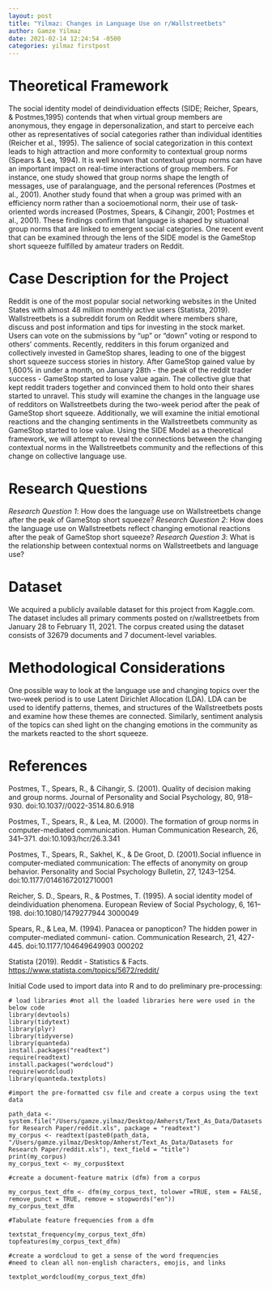 ```yaml
---
layout: post
title: "Yilmaz: Changes in Language Use on r/Wallstreetbets"
author: Gamze Yilmaz
date: 2021-02-14 12:24:54 -0500
categories: yilmaz firstpost
---
```


# Theoretical Framework 

The social identity model of deindividuation effects (SIDE; Reicher, Spears, & Postmes,1995) contends that when virtual group members are anonymous, they engage in depersonalization, and start to perceive each other as representatives of social categories rather than individual identities (Reicher et al., 1995). The salience of social categorization in this context leads to high attraction and more conformity to contextual group norms (Spears & Lea, 1994). It is well known that contextual group norms can have an important impact on real-time interactions of group members. For instance, one study showed that group norms shape the length of messages, use of paralanguage, and the personal references (Postmes et al., 2001). Another study found that when a group was primed with an efficiency norm rather than a socioemotional norm, their use of task-oriented words increased (Postmes, Spears, & Cihangir, 2001; Postmes et al., 2001). These findings confirm that language is shaped by situational group norms that are linked to emergent social categories. One recent event that can be examined through the lens of the SIDE model is the GameStop short squeeze fulfilled by amateur traders on Reddit.

# Case Description for the Project 

Reddit is one of the most popular social networking websites in the United States with almost 48 million monthly active users (Statista, 2019). Wallstreetbets is a subreddit forum on Reddit where members share, discuss and post information and tips for investing in the stock market. Users can vote on the submissions by “up” or “down” voting or respond to others’ comments. Recently, redditers in this forum organized and collectively invested in GameStop shares, leading to one of the biggest short squeeze success stories in history. After GameStop gained value by 1,600% in under a month, on January 28th - the peak of the reddit trader success - GameStop started to lose value again. The collective glue that kept reddit traders together and convinced them to hold onto their shares started to unravel. This study will examine the changes in the language use of redditors on Wallstreetbets during the two-week period after the peak of GameStop short squeeze. Additionally, we will examine the initial emotional reactions and the changing sentiments in the Wallstreetbets community as GameStop started to lose value. Using the SIDE Model as a theoretical framework, we will attempt to reveal the connections between the changing contextual norms in the Wallstreetbets community and the reflections of this change on collective language use. 

# Research Questions

*Research Question 1*: How does the language use on Wallstreetbets change after the peak of GameStop short squeeze? 
*Research Question 2*: How does the language use on Wallstreetbets reflect changing emotional reactions after the peak of GameStop short squeeze?
*Research Question 3*: What is the relationship between contextual norms on Wallstreetbets and language use? 
	
# Dataset

We acquired a publicly available dataset for this project from Kaggle.com. The dataset includes all primary comments posted on r/wallstreetbets from January 28 to February 11, 2021. The corpus created using the dataset consists of 32679 documents and 7 document-level variables.

# Methodological Considerations

One possible way to look at the language use and changing topics over the two-week period is to use Latent Dirichlet Allocation (LDA). LDA can be used to identify patterns, themes, and structures of the Wallstreetbets posts and examine how these themes are connected. Similarly, sentiment analysis of the topics can shed light on the changing emotions in the community as the markets reacted to the short squeeze. 

# References 
Postmes, T., Spears, R., & Cihangir, S. (2001). Quality of decision making and group norms. Journal of Personality and Social Psychology, 80, 918–930. doi:10.1037//0022-3514.80.6.918 

Postmes, T., Spears, R., & Lea, M. (2000). The formation of group norms in computer-mediated communication. Human Communication Research, 26, 341–371. doi:10.1093/hcr/26.3.341 

Postmes, T., Spears, R., Sakhel, K., & De Groot, D. (2001).Social influence in computer-mediated communication: The effects of anonymity on group behavior. Personality and Social Psychology Bulletin, 27, 1243–1254. doi:10.1177/01461672012710001

Reicher, S. D., Spears, R., & Postmes, T. (1995). A social identity model of deindividuation phenomena. European Review of Social Psychology, 6, 161–198. doi:10.1080/1479277944
3000049

Spears, R., & Lea, M. (1994). Panacea or panopticon? The hidden power in computer-mediated communi- cation. Communication Research, 21, 427-445. doi:10.1177/104649649903 000202

Statista (2019). Reddit - Statistics & Facts. https://www.statista.com/topics/5672/reddit/ 

Initial Code used to import data into R and to do preliminary pre-processing:

```{r}
# load libraries #not all the loaded libraries here were used in the below code
library(devtools)
library(tidytext)
library(plyr)
library(tidyverse)
library(quanteda)
install.packages("readtext")
require(readtext)
install.packages("wordcloud")
require(wordcloud)
library(quanteda.textplots)

#import the pre-formatted csv file and create a corpus using the text data

path_data <- system.file("/Users/gamze.yilmaz/Desktop/Amherst/Text_As_Data/Datasets for Research Paper/reddit.xls", package = "readtext")
my_corpus <- readtext(paste0(path_data, "/Users/gamze.yilmaz/Desktop/Amherst/Text_As_Data/Datasets for Research Paper/reddit.xls"), text_field = "title")
print(my_corpus)
my_corpus_text <- my_corpus$text

#create a document-feature matrix (dfm) from a corpus

my_corpus_text_dfm <- dfm(my_corpus_text, tolower =TRUE, stem = FALSE, remove_punct = TRUE, remove = stopwords("en"))
my_corpus_text_dfm

#Tabulate feature frequencies from a dfm

textstat_frequency(my_corpus_text_dfm) 
topfeatures(my_corpus_text_dfm)

#create a wordcloud to get a sense of the word frequencies 
#need to clean all non-english characters, emojis, and links

textplot_wordcloud(my_corpus_text_dfm)
```


